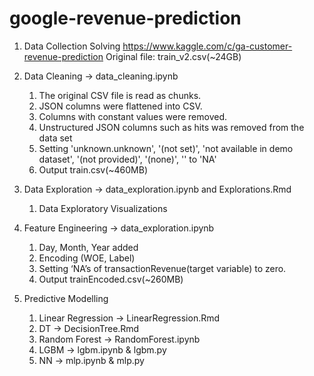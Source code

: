 # google-revenue-prediction
1. Data Collection
    Solving https://www.kaggle.com/c/ga-customer-revenue-prediction
    Original file: train_v2.csv(~24GB)

2. Data Cleaning -> data_cleaning.ipynb
    1. The original CSV file is read as chunks.
    2. JSON columns were flattened into CSV.
    3. Columns with constant values were removed.
    4. Unstructured JSON columns such as hits was removed from the data set
    5. Setting 'unknown.unknown', '(not set)', 'not available in demo dataset', '(not provided)', '(none)', '<NA>' to 'NA'
    6. Output train.csv(~460MB)
  
3. Data Exploration -> data_exploration.ipynb and Explorations.Rmd
    1. Data Exploratory Visualizations
    
4. Feature Engineering -> data_exploration.ipynb
    1. Day, Month, Year added
    2. Encoding (WOE, Label)
    3. Setting ‘NA’s of transactionRevenue(target variable) to zero.
    4. Output trainEncoded.csv(~260MB)
    
5. Predictive Modelling
    1. Linear Regression -> LinearRegression.Rmd
    2. DT -> DecisionTree.Rmd
    2. Random Forest -> RandomForest.ipynb
    3. LGBM -> lgbm.ipynb & lgbm.py
    4. NN -> mlp.ipynb & mlp.py
